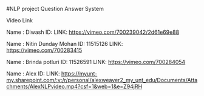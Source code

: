 #NLP project Question Answer System

Video Link 

Name : Diwash
ID: 
LINK: https://vimeo.com/700239042/2d61e69e88

Name : Nitin Dunday Mohan
ID: 11515126
LINK:  https://vimeo.com/700283415

Name : Brinda potluri
ID: 11526591
LINK:  https://vimeo.com/700284054

Name : Alex
ID: 
LINK: https://myunt-my.sharepoint.com/:v:/r/personal/alexweaver2_my_unt_edu/Documents/Attachments/AlexNLPvideo.mp4?csf=1&web=1&e=Z94jRH

